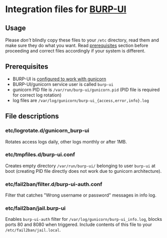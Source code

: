 # Integration files for [BURP-UI](https://burp-ui.readthedocs.io/en/latest/index.html)

## Usage
Please _don't_ blindly copy these files to your `/etc` directory, read them and make sure they do what you want.
Read [prerequisites](#prerequisites) section before proceeding and correct files accordingly if your system is different.

## Prerequisites
- BURP-UI is [configured to work with gunicorn](https://burp-ui.readthedocs.io/en/latest/gunicorn.html)
- BURP-UI/gunicorn service user is called `burp-ui`
- gunicorn PID file is `/var/run/burp-ui/gunicorn.pid` (PID file is required for correct log rotation)
- log files are `/var/log/gunicorn/burp-ui_{access,error,info}.log`

## File descriptions

### etc/logrotate.d/gunicorn_burp-ui
Rotates access logs daily, other logs monthly or after 1MB.

### etc/tmpfiles.d/burp-ui.conf
Creates empty directory `/var/run/burp-ui/` belonging to user `burp-ui` at boot
(creating PID file directly does not work due to gunicorn architecture).

### etc/fail2ban/filter.d/burp-ui-auth.conf
Filter that catches "Wrong username or password" messages in info log.

### etc/fail2ban/jail.burp-ui
Enables `burp-ui-auth` filter for `/var/log/gunicorn/burp-ui_info.log`, blocks ports 80 and 8080 when triggered.
Include contents of this file to your `/etc/fail2ban/jail.local`.
